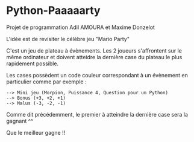 # Python-Paaaaarty
Projet de programmation Adil AMOURA et Maxime Donzelot

L'idée est de revisiter le célèbre jeu "Mario Party"

C'est un jeu de plateau à évènements.
Les 2 joueurs s'affrontent sur le même ordinateur et doivent atteidre
la dernière case du plateau le plus rapidement possible.

Les cases possèdent un code couleur correspondant à un évènement en
particulier comme par exemple :

    --> Mini jeu (Morpion, Puissance 4, Question pour un Python)
    --> Bonus (+3, +2, +1)
    --> Malus (-3, -2, -1)

Comme dit précédemment, le premier à atteindre la dernière case
sera la gagnant ^^

Que le meilleur gagne !!
